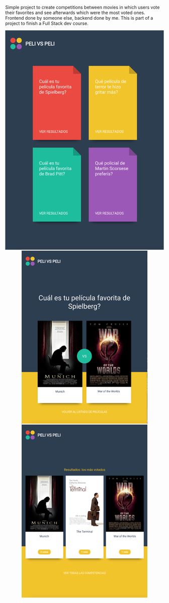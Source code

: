 Simple project to create competitions between movies in which users vote their favorites and see afterwards which were the most voted ones. Frontend done by someone else, backend done by me. This is part of a project to finish a Full Stack dev course.

<p align='center'>
<img src='cliente/img/scr_competitions.png' > <img src='cliente/img/scr_vote.png' width='400' > <img src='cliente/img/scr_results.png' width='400' >
</p>
